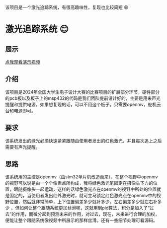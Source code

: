 该项目是一个激光追踪系统，有很高趣味性，复现也比较简短 :satisfied: 



# 激光追踪系统 :blush:

## 展示


  [点我观看演示视频](https://github.com/lianga6/Laser-tracking-system/issues/1#issue-2771810727)

  
## 介绍
该项目是2024年全国大学生电子设计大赛的比赛项目的扩展部分环节，硬件部分的pcb板以及板子上的msp432的代码是我们团队提前设计好的，主要是用来声光提醒和提供电源，如果想复现的话，可以不用这个板子，只需要openmv，舵机云台和电源即可。

## 要求
该系统发出的绿光必须快速紧紧跟随由使用者发出的红色激光，并且每次追上之后需要有声光提醒。

## 思路
该系统用的主控是openmv（由stm32单片机改造而来），在整个视野中openmv的视野可以说是由一个个像素点所构成，我将绿色激光笔固定在摄像头下方的位置，跟随摄像头一起运动，这样的话绿色激光点在openmv的视野中所处的位置就是固定的，当使用者发出红外激光时，就可立马锁定红色激光点在openmv中的视野位置，然后就非常简单，上下位置偏差多少就补多少，左右偏差多少就左右补多少
，但如何让整个跟随系统更加丝滑呢，这就用到pid算法，积分是加入了“过去”的作用，而微分起到预测未来的作用，对过去，现在，未来进行合理的加权，便能让整个跟随系统像视频中所展示的那样丝滑。还有一些细节处理可看源码。

